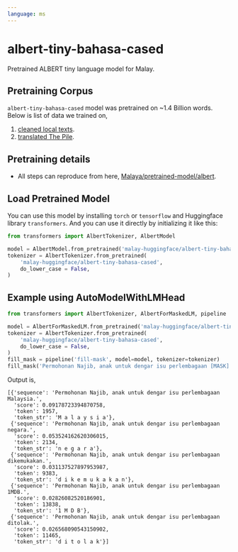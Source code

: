```yaml
---
language: ms
---
```


# albert-tiny-bahasa-cased

Pretrained ALBERT tiny language model for Malay.

## Pretraining Corpus

`albert-tiny-bahasa-cased` model was pretrained on ~1.4 Billion words. Below is list of data we trained on,

1. [cleaned local texts](https://github.com/huseinzol05/malay-dataset/tree/master/dumping/clean).
2. [translated The Pile](https://github.com/huseinzol05/malay-dataset/tree/master/corpus/pile).

## Pretraining details

- All steps can reproduce from here, [Malaya/pretrained-model/albert](https://github.com/huseinzol05/Malaya/tree/master/pretrained-model/albert).

## Load Pretrained Model

You can use this model by installing `torch` or `tensorflow` and Huggingface library `transformers`. And you can use it directly by initializing it like this:  

```python
from transformers import AlbertTokenizer, AlbertModel

model = AlbertModel.from_pretrained('malay-huggingface/albert-tiny-bahasa-cased')
tokenizer = AlbertTokenizer.from_pretrained(
    'malay-huggingface/albert-tiny-bahasa-cased',
    do_lower_case = False,
)
```

## Example using AutoModelWithLMHead

```python
from transformers import AlbertTokenizer, AlbertForMaskedLM, pipeline

model = AlbertForMaskedLM.from_pretrained('malay-huggingface/albert-tiny-bahasa-cased')
tokenizer = AlbertTokenizer.from_pretrained(
    'malay-huggingface/albert-tiny-bahasa-cased',
    do_lower_case = False,
)
fill_mask = pipeline('fill-mask', model=model, tokenizer=tokenizer)
fill_mask('Permohonan Najib, anak untuk dengar isu perlembagaan [MASK] .')
```

Output is,

```text
[{'sequence': 'Permohonan Najib, anak untuk dengar isu perlembagaan Malaysia.',
  'score': 0.09178723394870758,
  'token': 1957,
  'token_str': 'M a l a y s i a'},
 {'sequence': 'Permohonan Najib, anak untuk dengar isu perlembagaan negara.',
  'score': 0.053524162620306015,
  'token': 2134,
  'token_str': 'n e g a r a'},
 {'sequence': 'Permohonan Najib, anak untuk dengar isu perlembagaan dikemukakan.',
  'score': 0.031137527897953987,
  'token': 9383,
  'token_str': 'd i k e m u k a k a n'},
 {'sequence': 'Permohonan Najib, anak untuk dengar isu perlembagaan 1MDB.',
  'score': 0.02826082520186901,
  'token': 13838,
  'token_str': '1 M D B'},
 {'sequence': 'Permohonan Najib, anak untuk dengar isu perlembagaan ditolak.',
  'score': 0.026568090543150902,
  'token': 11465,
  'token_str': 'd i t o l a k'}]
```



